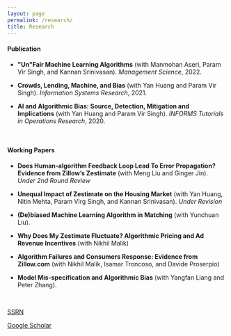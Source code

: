 ```yaml
---
layout: page
permalink: /research/
title: Research
---
```


#### **Publication**

- **"Un"Fair Machine Learning Algorithms** (with Manmohan Aseri, Param Vir Singh, and Kannan Srinivasan). *Management Science*, 2022.
  
- **Crowds, Lending, Machine, and Bias**  (with Yan Huang and Param Vir Singh). *Information Systems Research*, 2021. 

- **AI and Algorithmic Bias: Source, Detection, Mitigation and Implications** (with Yan Huang and Param Vir Singh). *INFORMS Tutorials in Operations Research*, 2020.

&nbsp;

#### **Working Papers**

- **Does Human-algorithm Feedback Loop Lead To Error Propagation? Evidence from Zillow’s Zestimate** (with Meng Liu and Ginger Jin). *Under 2nd Round Review*

- **Unequal Impact of Zestimate on the Housing Market** (with Yan Huang, Nitin Mehta, Param Virg Singh, and Kannan Srinivasan). *Under Revision*

- **(De)biased Machine Learning Algorithm in Matching** (with Yunchuan Liu).

- **Why Does My Zestimate Fluctuate? Algorithmic Pricing and Ad Revenue Incentives** (with Nikhil Malik)

- **Algorithm Failures and Consumers Response: Evidence from Zillow.com** (with Nikhil Malik, Isamar Troncoso, and Davide Proserpio)

- **Model Mis-specification and Algorithmic Bias** (with Yangfan Liang and Peter Zhang).

&nbsp;

[SSRN](https://papers.ssrn.com/sol3/cf_dev/AbsByAuth.cfm?per_id=3045671)


[Google Scholar](https://scholar.google.com/citations?user=MOzBetAAAAAJ)
